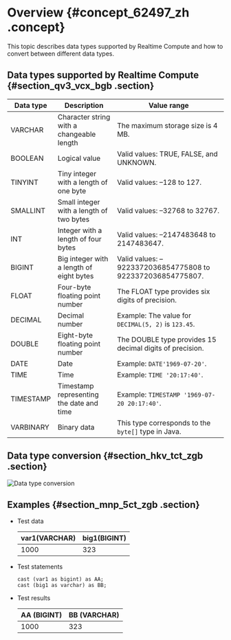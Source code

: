 # Overview {#concept_62497_zh .concept}

This topic describes data types supported by Realtime Compute and how to convert between different data types.

## Data types supported by Realtime Compute {#section_qv3_vcx_bgb .section}

|Data type|Description|Value range|
|---------|-----------|-----------|
|VARCHAR|Character string with a changeable length|The maximum storage size is 4 MB.|
|BOOLEAN|Logical value|Valid values: TRUE, FALSE, and UNKNOWN.|
|TINYINT|Tiny integer with a length of one byte|Valid values: –128 to 127.|
|SMALLINT|Small integer with a length of two bytes|Valid values: –32768 to 32767.|
|INT|Integer with a length of four bytes|Valid values: –2147483648 to 2147483647.|
|BIGINT|Big integer with a length of eight bytes|Valid values: –9223372036854775808 to 9223372036854775807.|
|FLOAT|Four-byte floating point number|The FLOAT type provides six digits of precision.|
|DECIMAL|Decimal number|Example: The value for `DECIMAL(5, 2)` is `123.45`.|
|DOUBLE|Eight-byte floating point number|The DOUBLE type provides 15 decimal digits of precision.|
|DATE|Date|Example: `DATE'1969-07-20'`.|
|TIME|Time|Example: `TIME '20:17:40'`.|
|TIMESTAMP|Timestamp representing the date and time|Example: `TIMESTAMP '1969-07-20 20:17:40'`.|
|VARBINARY|Binary data|This type corresponds to the `byte[]` type in Java.|

## Data type conversion {#section_hkv_tct_zgb .section}

![Data type conversion](images/34048_en-US.png)

## Examples {#section_mnp_5ct_zgb .section}

-   Test data

    |var1\(VARCHAR\)|big1\(BIGINT\)|
    |---------------|--------------|
    |1000|323|

-   Test statements

    ```language-SQL
    cast (var1 as bigint) as AA;
    cast (big1 as varchar) as BB;
    
    ```

-   Test results

    |AA \(BIGINT\)|BB \(VARCHAR\)|
    |-------------|--------------|
    |1000|323|


